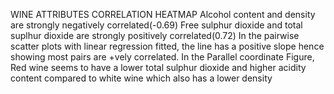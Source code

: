 WINE ATTRIBUTES CORRELATION HEATMAP
Alcohol content and density are strongly negatively correlated(-0.69)
Free sulphur dioxide and total suplhur dioxide are strongly positively correlated(0.72)
In the pairwise scatter plots with linear regression fitted, the line has a positive slope
hence showing most pairs are +vely correlated.
In the Parallel coordinate Figure,
Red wine seems to have a lower total sulphur dioxide and higher acidity content
compared to white wine which also has a lower density